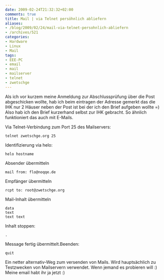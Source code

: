 ```yaml
---
date: 2009-02-24T21:32:32+02:00
comments: true
title: Mail | via Telnet persöhnlich abliefern
aliases:
- /blog/2009/02/24/mail-via-telnet-persohnlich-abliefern
- /archives/521
categories:
- Hardware
- Linux
- Mail
tags:
- EEE-PC
- email
- mail
- mailserver
- telnet
- zwetschge
---
```


Als ich vor kurzem meine Anmeldung zur Abschlussprüfung über die Post
abgeschicken wollte, hab ich beim eintragen der Adresse gemerkt das die IHK
nur 2 Häuser neben der Post ist bei der ich den Brief aufgeben wollte =)
Also hab ich den Brief kurzerhand selbst zur IHK gebracht.  So ähnlich
funktioniert das auch mit E-Mails.

Via Telnet-Verbindung zum Port 25 des Mailservers:

```
telnet zwetschge.org 25
```

Identifizierung via helo:

```
helo hostname
```

Absender übermitteln

```
mail from: flo@noqqe.de
```

Empfänger übermitteln

```
rcpt to: root@zwetschge.org
```

Mail-Inhalt übermitteln

```
data
text
text text
```

Inhalt stoppen:

```
.
```

Message fertig übermittelt.Beenden:

```
quit
```

Ein netter alternativ-Weg zum versenden von Mails. Wird hauptsächlich zu
Testzwecken von Mailservern verwendet. Wenn jemand es probieren will :)
Meine email habt ihr ja jetzt :)
